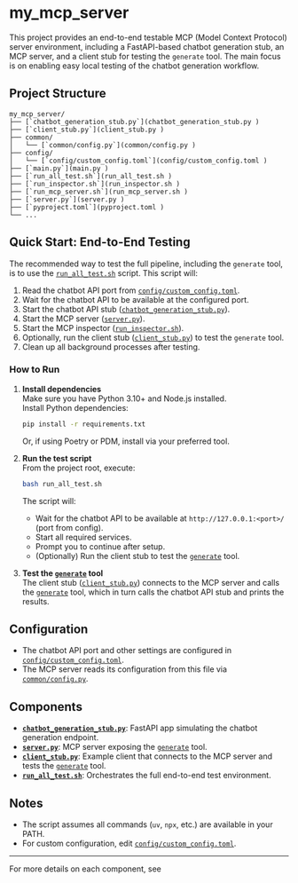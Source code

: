 # my_mcp_server

This project provides an end-to-end testable MCP (Model Context Protocol) server environment, including a FastAPI-based chatbot generation stub, an MCP server, and a client stub for testing the `generate` tool. The main focus is on enabling easy local testing of the chatbot generation workflow.

## Project Structure

```
my_mcp_server/
├── [`chatbot_generation_stub.py`](chatbot_generation_stub.py )
├── [`client_stub.py`](client_stub.py )
├── common/
│   └── [`common/config.py`](common/config.py )
├── config/
│   └── [`config/custom_config.toml`](config/custom_config.toml )
├── [`main.py`](main.py )
├── [`run_all_test.sh`](run_all_test.sh )
├── [`run_inspector.sh`](run_inspector.sh )
├── [`run_mcp_server.sh`](run_mcp_server.sh )
├── [`server.py`](server.py )
├── [`pyproject.toml`](pyproject.toml )
└── ...
```

## Quick Start: End-to-End Testing

The recommended way to test the full pipeline, including the `generate` tool, is to use the [`run_all_test.sh`](run_all_test.sh) script. This script will:

1. Read the chatbot API port from [`config/custom_config.toml`](config/custom_config.toml).
2. Wait for the chatbot API to be available at the configured port.
3. Start the chatbot API stub ([`chatbot_generation_stub.py`](chatbot_generation_stub.py)).
4. Start the MCP server ([`server.py`](server.py)).
5. Start the MCP inspector ([`run_inspector.sh`](run_inspector.sh)).
6. Optionally, run the client stub ([`client_stub.py`](client_stub.py)) to test the `generate` tool.
7. Clean up all background processes after testing.

### How to Run

1. **Install dependencies**  
   Make sure you have Python 3.10+ and Node.js installed.  
   Install Python dependencies:
   ```sh
   pip install -r requirements.txt
   ```
   Or, if using Poetry or PDM, install via your preferred tool.

2. **Run the test script**  
   From the project root, execute:
   ```sh
   bash run_all_test.sh
   ```

   The script will:
   - Wait for the chatbot API to be available at `http://127.0.0.1:<port>/` (port from config).
   - Start all required services.
   - Prompt you to continue after setup.
   - (Optionally) Run the client stub to test the [`generate`](server.py ) tool.

3. **Test the [`generate`](server.py ) tool**  
   The client stub ([`client_stub.py`](client_stub.py )) connects to the MCP server and calls the [`generate`](server.py ) tool, which in turn calls the chatbot API stub and prints the results.

## Configuration

- The chatbot API port and other settings are configured in [`config/custom_config.toml`](config/custom_config.toml ).
- The MCP server reads its configuration from this file via [`common/config.py`](common/config.py ).

## Components

- **[`chatbot_generation_stub.py`](chatbot_generation_stub.py )**: FastAPI app simulating the chatbot generation endpoint.
- **[`server.py`](server.py )**: MCP server exposing the [`generate`](server.py ) tool.
- **[`client_stub.py`](client_stub.py )**: Example client that connects to the MCP server and tests the [`generate`](server.py ) tool.
- **[`run_all_test.sh`](run_all_test.sh )**: Orchestrates the full end-to-end test environment.

## Notes

- The script assumes all commands (`uv`, `npx`, etc.) are available in your PATH.
- For custom configuration, edit [`config/custom_config.toml`](config/custom_config.toml ).

---

For more details on each component, see